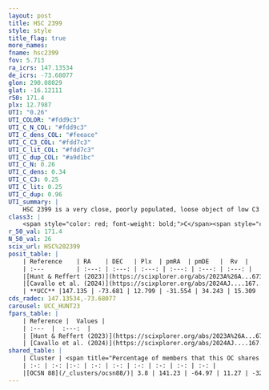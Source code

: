 ```yaml
---
layout: post
title: HSC 2399
style: style
title_flag: true
more_names: 
fname: hsc2399
fov: 5.713
ra_icrs: 147.13534
de_icrs: -73.68077
glon: 290.08029
glat: -16.12111
r50: 171.4
plx: 12.7987
UTI: "0.26"
UTI_COLOR: "#fdd9c3"
UTI_C_N_COL: "#fdd9c3"
UTI_C_dens_COL: "#feeace"
UTI_C_C3_COL: "#fdd7c3"
UTI_C_lit_COL: "#fdd7c3"
UTI_C_dup_COL: "#a9d1bc"
UTI_C_N: 0.26
UTI_C_dens: 0.34
UTI_C_C3: 0.25
UTI_C_lit: 0.25
UTI_C_dup: 0.96
UTI_summary: |
    HSC 2399 is a very close, poorly populated, loose object of low C3 quality. It was recently reported in the literature.This is a unique object, which shares a very small percentage of members with at least one previously reported entry.
class3: |
    <span style="color: red; font-weight: bold;">C</span><span style="color: red; font-weight: bold;">C</span>
r_50_val: 171.4
N_50_val: 26
scix_url: HSC%202399
posit_table: |
    | Reference    | RA    | DEC   | Plx  | pmRA  | pmDE   |  Rv  |
    | :---         | :---: | :---: | :---: | :---: | :---: | :---: |
    |[Hunt & Reffert (2023)](https://scixplorer.org/abs/2023A%26A...673A.114H) | 142.232 | -73.779 | 12.706 | -30.657 | 33.088 | 16.192 |
    |[Cavallo et al. (2024)](https://scixplorer.org/abs/2024AJ....167...12C) | 140.612 | -72.984 | 12.706 | -- | -- | -- |
    | **UCC** |147.135 | -73.681 | 12.799 | -31.554 | 34.243 | 15.309 | 
cds_radec: 147.13534,-73.68077
carousel: UCC_HUNT23
fpars_table: |
    | Reference |  Values |
    | :---  |  :---:  |
    | [Hunt & Reffert (2023)](https://scixplorer.org/abs/2023A%26A...673A.114H) | `AV50=1.182, diffAV50=1.167, MOD50=4.424, logAge50=8.203` |
    | [Cavallo et al. (2024)](https://scixplorer.org/abs/2024AJ....167...12C) | `AV50=0.75, dMod50=4.52, logAge50=7.49, [Fe/H]50=-0.29` |
shared_table: |
    | Cluster | <span title="Percentage of members that this OC shares with the ones listed">%</span>   | RA   | DEC   | Plx   | pmRA  | pmDE  | Rv | UTI |
    | :-: | :-: |:-: | :-: | :-: | :-: | :-: | :-: | :-: |
    |[OCSN 88](/_clusters/ocsn88/)| 3.8 | 141.23 | -64.97 | 11.27 | -32.0 | 41.95 | 23.59 |0.46 |
---
```

